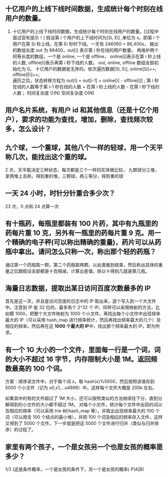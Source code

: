 ## 十亿用户的上线下线时间数据，生成统计每个时刻在线用户的数量。

1.  十亿用户的上线下线时间数据，生成统计每个时刻在线用户的数量。[过程中面试官有提示！]
    假设第 i 个用户的上下线时间为[Si, Ei] ,单位为 s，即第 i 个用户在第 Si 秒上线，在第 Ei 秒时下线。一天有 24*60*60 = 86,400s， 输出的数组长度 out 为 86400，out[i] 表示第 i 秒在线的用户数量。
    再维护两个同等长度的数组，一个是 online, 一个是 offline， online[i]表示在第 i 秒上线的人数, offline[i]表示再第 i 秒下线的人数。 out, online, offline 数组全部初始化为 0。
    十亿用户的数据是无序的。依次遍历数据[Si, Ei], online[Si]++; offline[Ei]++;  
    遍历之后，状态转移方程为 out[i] = out[i-1] + online[i] - offline[i]] ; 第 i 秒在线的人数等于第 i-1 秒在线的人数 + 在第 i 秒上线的人数 - 在第 i 秒下线的人数；
    时间复杂度 O(N)
    空间复杂度 O(N)

## 用户名片系统，有用户 id 和其他信息（还是十亿个用户），要求的功能为查找，增加，删除，查找频次较多，怎么设计？

## 九个球，一个重球，其他八个一样的轻球，用一个天平称几次，能找出这个重的球。

2 次，天平能决定三种状态，每次都是三个一样的实体做比较， 九颗球分三堆，拿两堆上去称，得到重的堆，三颗球，再三等分，得到重的球

## 一天 24 小时，时针分针重合多少次？

23 次，0 点和 24 点算一次

## 有十瓶药，每瓶里都装有 100 片药，其中有九瓶里的药每片重 10 克，另外有一瓶里的药每片重 9 克。用一个精确的电子秤(可以称出精确的重量)，药片可以从药瓶中拿出。请问怎么只称一次，称出那个轻的药瓶？

通过第一个药瓶取一颗，第二个药瓶取两颗，以此类推到结束，然后称出具体的重量之后跟假设全部都是十克相减，计算出差值，除以十得到几就是第几瓶。

## 海量日志数据，提取出某日访问百度次数最多的 IP

首先是这一天，并且是访问百度的日志中的 IP 取出来，逐个写入到一个大文件中。注意到 IP 是 32 位的，最多有个 2^32 个 IP。同样可以采用映射的方法，比如模 1000，把整个大文件映射为 1000 个小文件，再找出每个小文件中出现频率最大的 IP（可以采用 hash_map 进行频率统计，然后再找出频率最大的几个）及相应的频率。然后再在这 **1000 个最大的 IP**中，找出那个频率最大的 IP，即为所求。

## 有一个 1G 大小的一个文件，里面每一行是一个词，词的大小不超过 16 字节，内存限制大小是 1M。返回频数最高的 100 个词。

方案：顺序读文件中，对于每个词 x，取 hash(x)%5000，然后按照该值存到 5000 个小文件（记为 x0,x1,...x4999）中。这样每个文件大概是 200k 左右。

如果其中的有的文件超过了 1M 大小，还可以按照类似的方法继续往下分，直到分解得到的小文件的大小都不超过 1M。 对每个小文件，统计每个文件中出现的词以及相应的频率（可以采用 trie 树/hash_map 等），并取出出现频率最大的 100 个词（可以用含 100 个结点的最小堆），并把 100 个词及相应的频率存入文件，这样又得到了 5000 个文件。下一步就是把这 5000 个文件进行归并（类似与归并排序）的过程了。

## 家里有两个孩子，一个是女孩另一个也是女孩的概率是多少？

1/3
(这是条件概率，一个是女孩的条件下，另一个是女孩的概率)
P(A|B)
